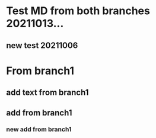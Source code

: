 # Test MD from both branches 20211013...


## new test 20211006

# From branch1
## add text from branch1

## add from branch1
### new add from branch1
